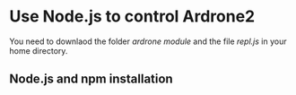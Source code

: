Use Node.js to control Ardrone2
==================================
You need to downlaod the folder _ardrone module_ and the file _repl.js_ in your home directory.

Node.js and npm installation
----------
